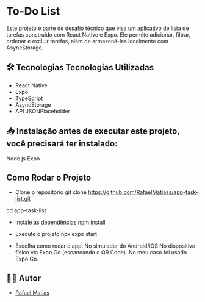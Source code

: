 # To-Do List

Este projeto é parte de desafio técnico que visa um aplicativo de lista de tarefas construído com React Native e Expo. Ele permite adicionar, filtrar, ordenar e excluir tarefas, além de armazená-las localmente com AsyncStorage.

## 🛠️ Tecnologias Tecnologias Utilizadas
- React Native
- Expo
- TypeScript
- AsyncStorage
- API JSONPlaceholder

## 📥 Instalação antes de executar este projeto, você precisará ter instalado:
Node.js
Expo 

## Como Rodar o Projeto
- Clone o repositório
git clone https://github.com/RafaelMatiass/app-task-list.git

cd app-task-list

- Instale as dependências
npm install

- Execute o projeto
npx expo start

- Escolha como rodar o app:
No simulador do Android/iOS
No dispositivo físico via Expo Go (escaneando o QR Code).
No meu caso foi usado Expo Go.

## 👨‍💻 Autor
- [Rafael Matias](https://www.linkedin.com/in/rafael-matias-dev/)
